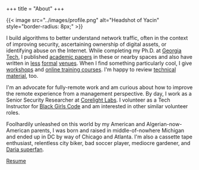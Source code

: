 +++
title = "About"
+++

{{< image src="../images/profile.png" alt="Headshot of Yacin" style="border-radius: 8px;" >}}

I build algorithms to better understand network traffic, often in the context
of improving security, ascertaining ownership of digital assets, or identifying
abuse on the Internet. While completing my Ph.D. at [Georgia
Tech](https://www.cc.gatech.edu/), I published [academic
papers](https://scholar.google.com/citations?user=WLiTyjsAAAAJ) in these or
nearby spaces and also have written in [less](../posts)
[formal](https://corelight.blog/author/yacin-nadji/)
[venues](https://iisp.gatech.edu/cybersecurity-news-commentary-january-2017).
When I find something particularly cool, I give
[workshops](https://forum.defcon.org/node/228551) and [online training
courses](https://learning.oreilly.com/live-training/courses/hands-on-adversarial-machine-learning/0636920285342/).
I'm happy to review [technical
material](https://learning.oreilly.com/library/view/strengthening-deep-neural/9781492044949/),
too.

I'm an advocate for fully-remote work and am curious about how to improve the
remote experience from a management perspective. By day, I work as a Senior
Security Researcher at [Corelight
Labs](https://corelight.com/company/corelight-labs/mission-team). I volunteer
as a Tech Instructor for [Black Girls Code](http://www.blackgirlscode.com/) and
am interested in other similar volunteer roles.

Foolhardily unleashed on this world by my American and Algerian-now-American
parents, I was born and raised in middle-of-nowhere Michigan and ended up in DC
by way of Chicago and Atlanta. I'm also a cassette tape enthusiast, relentless
city biker, bad soccer player, mediocre gardener, and [Daria
superfan](https://www.instagram.com/dariascreens/).

[Resume](https://yacin.nadji.us/docs/resume.pdf)
